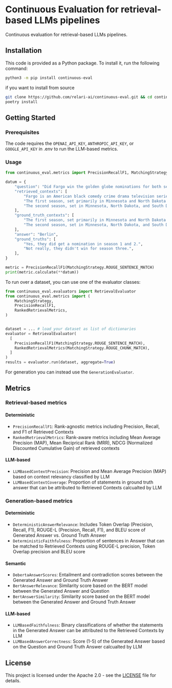 # Continuous Evaluation for retrieval-based LLMs pipelines

Continuous evaluation for retrieval-based LLMs pipelines.

## Installation

This code is provided as a Python package. To install it, run the following command:

```bash
python3 -m pip install continuous-eval
```

if you want to install from source

```bash
git clone https://github.com/relari-ai/continuous-eval.git && cd continuous-eval
poetry install
```

## Getting Started

### Prerequisites

The code requires the `OPENAI_API_KEY`, `ANTHROPIC_API_KEY`, or `GOOGLE_API_KEY` in .env to run the LLM-based metrics.

### Usage

```python
from continuous_eval.metrics import PrecisionRecallF1, MatchingStrategy

datum = {
    "question": "Did Fargo win the golden globe nominations for both seasons?",
    "retrieved_contexts": [
        "Fargo is an American black comedy crime drama television series created and primarily written by Noah Hawley. The show is inspired by the 1996 film of the same name, which was written and directed by the Coen brothers, and takes place within the same fictional universe. The Coens were impressed by Hawley's script and agreed to be named as executive producers.[3] The series premiered on April 15, 2014, on FX,[3] and follows an anthology format, with each season set in a different era and location, with a different story and mostly new characters and cast, although there is minor overlap. Each season is heavily influenced by various Coen brothers films, with each containing numerous references to them.[4]",
        "The first season, set primarily in Minnesota and North Dakota from January 2006 to February 2007 and starring Billy Bob Thornton, Allison Tolman, Colin Hanks, and Martin Freeman, received wide acclaim from critics.[5] It won the Primetime Emmy Awards for Outstanding Miniseries, Outstanding Directing, and Outstanding Casting, and received 15 additional nominations including Outstanding Writing, another Outstanding Directing nomination, and acting nominations for all four leads. It also won the Golden Globe Awards for Best Miniseries or Television Film and Best Actor – Miniseries or Television Film for Thornton.",
        "The second season, set in Minnesota, North Dakota, and South Dakota in March 1979 and starring Kirsten Dunst, Patrick Wilson, Jesse Plemons, Jean Smart, Allison Tolman, and Ted Danson, received widespread critical acclaim.[6] It received three Golden Globe nominations, along with several Emmy nominations including Outstanding Miniseries, and acting nominations for Dunst, Plemons, Smart, and Bokeem Woodbine.",
    ],
    "ground_truth_contexts": [
        "The first season, set primarily in Minnesota and North Dakota from January 2006 to February 2007 and starring Billy Bob Thornton, Allison Tolman, Colin Hanks, and Martin Freeman, received wide acclaim from critics.[5] It won the Primetime Emmy Awards for Outstanding Miniseries, Outstanding Directing, and Outstanding Casting, and received 15 additional nominations including Outstanding Writing, another Outstanding Directing nomination, and acting nominations for all four leads. It also won the Golden Globe Awards for Best Miniseries or Television Film and Best Actor – Miniseries or Television Film for Thornton.",
        "The second season, set in Minnesota, North Dakota, and South Dakota in March 1979 and starring Kirsten Dunst, Patrick Wilson, Jesse Plemons, Jean Smart, Allison Tolman, and Ted Danson, received widespread critical acclaim.[6] It received three Golden Globe nominations, along with several Emmy nominations including Outstanding Miniseries, and acting nominations for Dunst, Plemons, Smart, and Bokeem Woodbine.",
    ],
    "answer": "Berlin",
    "ground_truths": [
        "Yes, they did get a nomination in season 1 and 2.",
        "Not really, they didn't win for season three.",
    ],
}

metric = PrecisionRecallF1(MatchingStrategy.ROUGE_SENTENCE_MATCH)
print(metric.calculate(**datum))
```

To run over a dataset, you can use one of the evaluator classes:

```python
from continuous_eval.evaluators import RetrievalEvaluator
from continuous_eval.metrics import (
    MatchingStrategy,
    PrecisionRecallF1,
    RankedRetrievalMetrics,
)


dataset = ... # load your dataset as list of dictionaries
evaluator = RetrievalEvaluator(
  [
    PrecisionRecallF1(MatchingStrategy.ROUGE_SENTENCE_MATCH),
    RankedRetrievalMetrics(MatchingStrategy.ROUGE_CHUNK_MATCH),
  ]
)
results = evaluator.run(dataset, aggregate=True)
```

For generation you can instead use the `GenerationEvaluator`.

## Metrics

### Retrieval-based metrics

#### Deterministic

- `PrecisionRecallF1`: Rank-agnostic metrics including Precision, Recall, and F1 of Retrieved Contexts
- `RankedRetrievalMetrics`: Rank-aware metrics including Mean Average Precision (MAP), Mean Reciprical Rank (MRR), NDCG (Normalized Discounted Cumulative Gain) of retrieved contexts

#### LLM-based

- `LLMBasedContextPrecision`: Precision and Mean Average Precision (MAP) based on context relevancy classified by LLM
- `LLMBasedContextCoverage`: Proportion of statements in ground truth answer that can be attributed to Retrieved Contexts calcualted by LLM

### Generation-based metrics

#### Deterministic

- `DeterministicAnswerRelevance`: Includes Token Overlap (Precision, Recall, F1), ROUGE-L (Precision, Recall, F1), and BLEU score of Generated Answer vs. Ground Truth Answer
- `DeterministicFaithfulness`: Proportion of sentences in Answer that can be matched to Retrieved Contexts using ROUGE-L precision, Token Overlap precision and BLEU score

#### Semantic

- `DebertaAnswerScores`: Entailment and contradiction scores between the Generated Answer and Ground Truth Answer
- `BertAnswerRelevance`: Similarity score based on the BERT model between the Generated Answer and Question
- `BertAnswerSimilarity`: Similarity score based on the BERT model between the Generated Answer and Ground Truth Answer

#### LLM-based

- `LLMBasedFaithfulness`: Binary classifications of whether the statements in the Generated Answer can be attributed to the Retrieved Contexts by LLM
- `LLMBasedAnswerCorrectness`: Score (1-5) of the Generated Answer based on the Question and Ground Truth Answer calcualted by LLM

## License

This project is licensed under the Apache 2.0 - see the [LICENSE](LICENSE) file for details.
